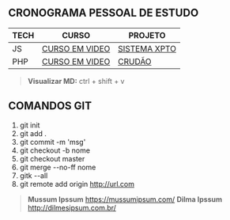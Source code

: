## CRONOGRAMA PESSOAL DE ESTUDO

| **TECH** | **CURSO** | **PROJETO** |
| --- | --- | --- |
| JS | [CURSO EM VIDEO](https://www.youtube.com/watch?v=rUTKomc2gG8) | [SISTEMA XPTO](./JS/readme.md) |
| PHP | [CURSO EM VIDEO](https://www.cursoemvideo.com/course/curso-php-iniciante/) | [CRUDÃO](./PHP/readme.md) |

> **Visualizar MD:** ctrl + shift + v

## COMANDOS GIT

1. git init
2. git add .
3. git commit -m 'msg'
4. git checkout -b nome 
5. git checkout master
6. git merge --no-ff nome
7. gitk --all 
8. git remote add origin http://url.com

> **Mussum Ipssum** https://mussumipsum.com/
> **Dilma Ipssum** http://dilmesipsum.com.br/